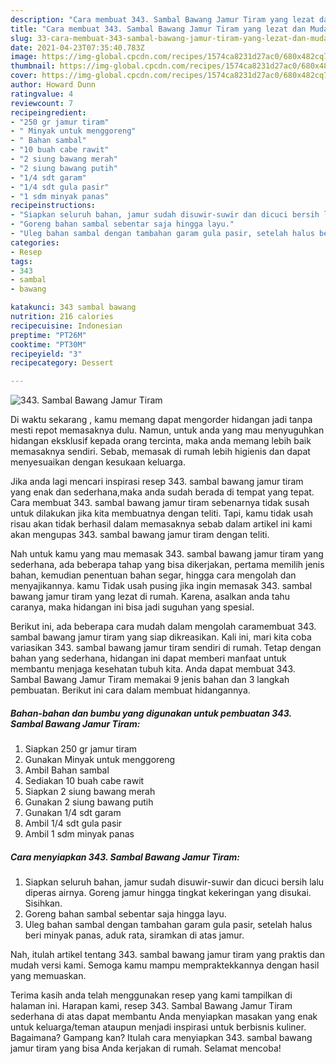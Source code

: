 ```yaml
---
description: "Cara membuat 343. Sambal Bawang Jamur Tiram yang lezat dan Mudah Dibuat"
title: "Cara membuat 343. Sambal Bawang Jamur Tiram yang lezat dan Mudah Dibuat"
slug: 33-cara-membuat-343-sambal-bawang-jamur-tiram-yang-lezat-dan-mudah-dibuat
date: 2021-04-23T07:35:40.783Z
image: https://img-global.cpcdn.com/recipes/1574ca8231d27ac0/680x482cq70/343-sambal-bawang-jamur-tiram-foto-resep-utama.jpg
thumbnail: https://img-global.cpcdn.com/recipes/1574ca8231d27ac0/680x482cq70/343-sambal-bawang-jamur-tiram-foto-resep-utama.jpg
cover: https://img-global.cpcdn.com/recipes/1574ca8231d27ac0/680x482cq70/343-sambal-bawang-jamur-tiram-foto-resep-utama.jpg
author: Howard Dunn
ratingvalue: 4
reviewcount: 7
recipeingredient:
- "250 gr jamur tiram"
- " Minyak untuk menggoreng"
- " Bahan sambal"
- "10 buah cabe rawit"
- "2 siung bawang merah"
- "2 siung bawang putih"
- "1/4 sdt garam"
- "1/4 sdt gula pasir"
- "1 sdm minyak panas"
recipeinstructions:
- "Siapkan seluruh bahan, jamur sudah disuwir-suwir dan dicuci bersih lalu diperas airnya. Goreng jamur hingga tingkat kekeringan yang disukai. Sisihkan."
- "Goreng bahan sambal sebentar saja hingga layu."
- "Uleg bahan sambal dengan tambahan garam gula pasir, setelah halus beri minyak panas, aduk rata, siramkan di atas jamur."
categories:
- Resep
tags:
- 343
- sambal
- bawang

katakunci: 343 sambal bawang 
nutrition: 216 calories
recipecuisine: Indonesian
preptime: "PT26M"
cooktime: "PT30M"
recipeyield: "3"
recipecategory: Dessert

---
```



![343. Sambal Bawang Jamur Tiram](https://img-global.cpcdn.com/recipes/1574ca8231d27ac0/680x482cq70/343-sambal-bawang-jamur-tiram-foto-resep-utama.jpg)

Di waktu  sekarang , kamu memang dapat mengorder hidangan jadi tanpa mesti repot memasaknya dulu. Namun, untuk anda yang mau menyuguhkan hidangan eksklusif kepada orang tercinta, maka anda memang lebih baik memasaknya sendiri. Sebab, memasak di rumah lebih higienis dan dapat menyesuaikan dengan kesukaan keluarga.

Jika anda lagi mencari inspirasi resep 343. sambal bawang jamur tiram yang enak dan sederhana,maka anda sudah berada di tempat yang tepat. Cara membuat 343. sambal bawang jamur tiram  sebenarnya tidak susah untuk dilakukan jika kita membuatnya dengan teliti. Tapi, kamu tidak usah risau akan tidak berhasil dalam memasaknya 
sebab dalam artikel ini kami akan mengupas 343. sambal bawang jamur tiram dengan teliti.  



Nah untuk kamu yang mau memasak 343. sambal bawang jamur tiram yang sederhana, ada beberapa tahap yang bisa dikerjakan, pertama memilih jenis bahan, kemudian penentuan bahan segar, hingga cara mengolah dan menyajikannya. kamu Tidak usah pusing jika ingin memasak 343. sambal bawang jamur tiram yang lezat di rumah. Karena, asalkan anda  tahu caranya, maka hidangan ini bisa jadi suguhan yang spesial.

Berikut ini, ada beberapa cara mudah dalam mengolah caramembuat 343. sambal bawang jamur tiram yang siap dikreasikan. Kali ini, mari kita coba variasikan 343. sambal bawang jamur tiram sendiri di rumah. Tetap dengan bahan yang sederhana, hidangan ini dapat memberi manfaat untuk membantu menjaga kesehatan tubuh kita. Anda dapat membuat 343. Sambal Bawang Jamur Tiram memakai 9 jenis bahan dan 3 langkah pembuatan. Berikut ini cara dalam membuat hidangannya.

<!--inarticleads1-->

##### Bahan-bahan dan bumbu yang digunakan untuk pembuatan 343. Sambal Bawang Jamur Tiram:

1. Siapkan 250 gr jamur tiram
1. Gunakan  Minyak untuk menggoreng
1. Ambil  Bahan sambal
1. Sediakan 10 buah cabe rawit
1. Siapkan 2 siung bawang merah
1. Gunakan 2 siung bawang putih
1. Gunakan 1/4 sdt garam
1. Ambil 1/4 sdt gula pasir
1. Ambil 1 sdm minyak panas




<!--inarticleads2-->

##### Cara menyiapkan 343. Sambal Bawang Jamur Tiram:

1. Siapkan seluruh bahan, jamur sudah disuwir-suwir dan dicuci bersih lalu diperas airnya. Goreng jamur hingga tingkat kekeringan yang disukai. Sisihkan.
1. Goreng bahan sambal sebentar saja hingga layu.
1. Uleg bahan sambal dengan tambahan garam gula pasir, setelah halus beri minyak panas, aduk rata, siramkan di atas jamur.




Nah, itulah artikel tentang  343. sambal bawang jamur tiram  yang praktis dan mudah versi kami. Semoga kamu mampu mempraktekkannya dengan hasil yang memuaskan. 

Terima kasih anda telah menggunakan resep yang kami tampilkan di halaman ini. Harapan kami, resep  343. Sambal Bawang Jamur Tiram sederhana di atas dapat membantu Anda menyiapkan masakan yang enak untuk keluarga/teman ataupun menjadi inspirasi untuk berbisnis kuliner. Bagaimana? Gampang kan? Itulah cara menyiapkan 343. sambal bawang jamur tiram yang bisa Anda kerjakan di rumah. Selamat mencoba!


